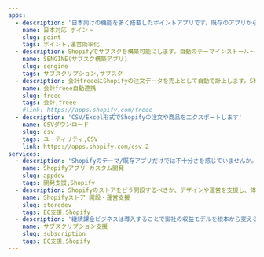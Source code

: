 ```yaml
---
apps:
  - description: '日本向けの機能を多く搭載したポイントアプリです。既存のアプリからの移行支援も行っています。'
    name: 日本対応 ポイント
    slug: point
    tags: ポイント,運営効率化
  - description: Shopifyでサブスクを構築可能にします。自動のテーマインストール〜サブスク構築支援も含まれております。
    name: SENGINE(サブスク構築アプリ)
    slug: sengine
    tags: サブスクリプション,サブスク
  - description: 会計freeeにShopifyの注文データを売上として自動で計上します。Shopifyと会計freeeを併用されている方にオススメです。
    name: 会計freee自動連携
    slug: freee
    tags: 会計,freee
    #link: https://apps.shopify.com/freee
  - description: 'CSV/Excel形式でShopifyの注文や商品をエクスポートします'
    name: CSVダウンロード
    slug: csv
    tags: ユーティリティ,CSV
    link: https://apps.shopify.com/csv-2
services:
  - description: 'Shopifyのテーマ/既存アプリだけでは不十分さを感じていませんか。御社のオペレーションや会計に基づいたカスタムアプリを開発します。要件として何を作るべきかの支援〜実開発までを行っています。'
    name: Shopifyアプリ カスタム開発
    slug: appdev
    tags: 開発支援,Shopify
  - description: Shopifyのストアをどう開設するべきか、デザインや運営を支援し、体制構築をサポートします。まだ、実運営支援及び、運営の自動化を実現するためのシステム・アプリ導入支援も行っています。
    name: Shopifyストア 開設・運営支援
    slug: storedev
    tags: EC支援,Shopify
  - description: '継続課金ビジネスは導入することで御社の収益モデルを根本から変える可能性がある一方、独特の難しさ、大変さが存在します。それらをアドバイスし、成功に導きます。'
    name: サブスクリプション支援
    slug: subscription
    tags: EC支援,Shopify
---
```

